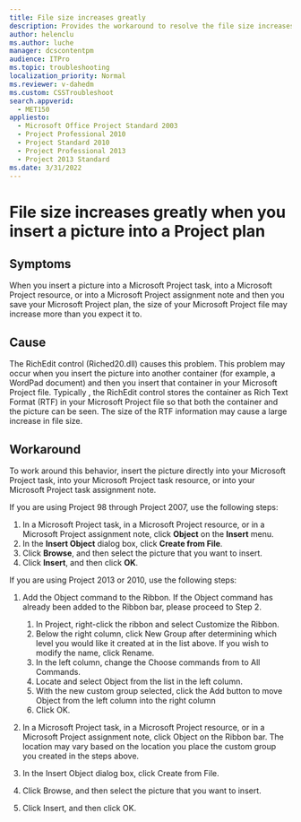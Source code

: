 ```yaml
---
title: File size increases greatly
description: Provides the workaround to resolve the file size increases greatly issue after you insert a picture ino a project plan.
author: helenclu
ms.author: luche
manager: dcscontentpm
audience: ITPro
ms.topic: troubleshooting
localization_priority: Normal
ms.reviewer: v-dahedm
ms.custom: CSSTroubleshoot
search.appverid: 
  - MET150
appliesto: 
  - Microsoft Office Project Standard 2003
  - Project Professional 2010
  - Project Standard 2010
  - Project Professional 2013
  - Project 2013 Standard
ms.date: 3/31/2022
---
```


# File size increases greatly when you insert a picture into a Project plan

## Symptoms

When you insert a picture into a Microsoft Project task, into a Microsoft Project resource, or into a Microsoft Project assignment note and then you save your Microsoft Project plan, the size of your Microsoft Project file may increase more than you expect it to. 

## Cause

The RichEdit control (Riched20.dll) causes this problem. This problem may occur when you insert the picture into another container (for example, a WordPad document) and then you insert that container in your Microsoft Project file. Typically , the RichEdit control stores the container as Rich Text Format (RTF) in your Microsoft Project file so that both the container and the picture can be seen. The size of the RTF information may cause a large increase in file size.

## Workaround

To work around this behavior, insert the picture directly into your Microsoft Project task, into your Microsoft Project task resource, or into your Microsoft Project task assignment note. 

If you are using Project 98 through Project 2007, use the following steps:

1. In a Microsoft Project task, in a Microsoft Project resource, or in a Microsoft Project assignment note, click **Object** on the **Insert** menu.   
2. In the **Insert Object** dialog box, click **Create from File**.   
3. Click **Browse**, and then select the picture that you want to insert.   
4. Click **Insert**, and then click **OK**.   

If you are using Project 2013 or 2010, use the following steps:

1. Add the Object command to the Ribbon. If the Object command has already been added to the Ribbon bar, please proceed to Step 2.
   1. In Project, right-click the ribbon and select Customize the Ribbon.   
   2. Below the right column, click New Group after determining which level you would like it created at in the list above. If you wish to modify the name, click Rename.   
   3. In the left column, change the Choose commands from to All Commands.   
   4. Locate and select Object from the list in the left column.   
   5. With the new custom group selected, click the Add button to move Object from the left column into the right column   
   6. Click OK.   

2. In a Microsoft Project task, in a Microsoft Project resource, or in a Microsoft Project assignment note, click Object on the Ribbon bar. The location may vary based on the location you place the custom group you created in the steps above.   
3. In the Insert Object dialog box, click Create from File.   
4. Click Browse, and then select the picture that you want to insert.   
5. Click Insert, and then click OK.
